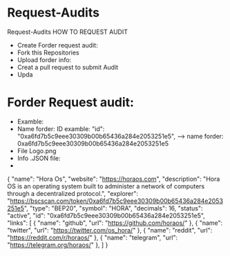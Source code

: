# Request-Audits
Request-Audits
HOW TO REQUEST AUDIT
+ Create Forder request audit:
+ Fork this Repositories
+ Upload forder info:
+ Creat a pull request to submit Audit
+ Upda

# Forder Request audit:
+ Examble: 
+ Name forder: ID
examble: "id": "0xa6fd7b5c9eee30309b00b65436a284e2053251e5", --> name forder: 0xa6fd7b5c9eee30309b00b65436a284e2053251e5
+ File Logo.png
+ Info .JSON file:
+ 
{
    "name": "Hora Os",
    "website": "https://horaos.com",
    "description": "Hora OS is an operating system built to administer a network of computers through a decentralized protocol.",
    "explorer": "https://bscscan.com/token/0xa6fd7b5c9eee30309b00b65436a284e2053251e5",
    "type": "BEP20",
    "symbol": "HORA",
    "decimals": 16,
    "status": "active",
    "id": "0xa6fd7b5c9eee30309b00b65436a284e2053251e5",
    "links": [
        {
            "name": "github",
            "url": "https://github.com/horaos/"
        },
        {
            "name": "twitter",
            "url": "https://twitter.com/os_hora/"
        },
        {
            "name": "reddit",
            "url": "https://reddit.com/r/horaos/"
        },
        {
            "name": "telegram",
            "url": "https://telegram.org/horaos/"
        },
    ]
}

